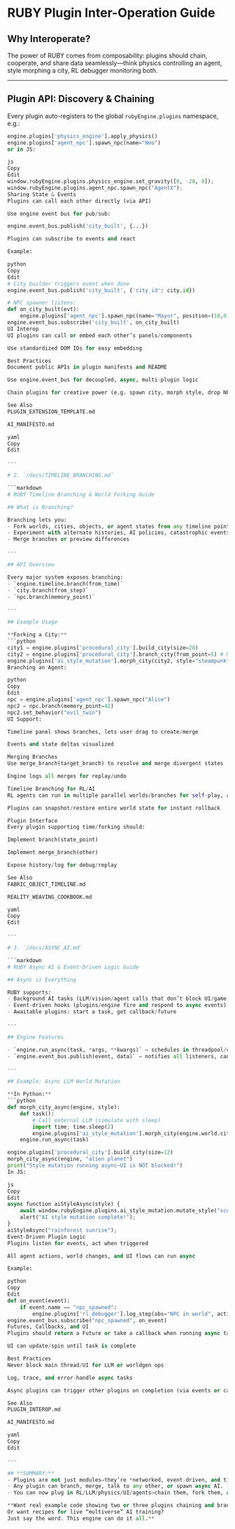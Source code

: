 # RUBY Plugin Inter-Operation Guide

## Why Interoperate?

The power of RUBY comes from composability: plugins should chain, cooperate, and share data seamlessly—think physics controlling an agent, style morphing a city, RL debugger monitoring both.

---

## Plugin API: Discovery & Chaining

Every plugin auto-registers to the global `rubyEngine.plugins` namespace, e.g.:
```python
engine.plugins['physics_engine'].apply_physics()
engine.plugins['agent_npc'].spawn_npc(name="Neo")
or in JS:

js
Copy
Edit
window.rubyEngine.plugins.physics_engine.set_gravity([0, -20, 0]);
window.rubyEngine.plugins.agent_npc.spawn_npc("AgentX");
Sharing State & Events
Plugins can call each other directly (via API)

Use engine event bus for pub/sub:

engine.event_bus.publish('city_built', {...})

Plugins can subscribe to events and react

Example:

python
Copy
Edit
# City builder triggers event when done
engine.event_bus.publish('city_built', {'city_id': city.id})

# NPC spawner listens:
def on_city_built(evt):
    engine.plugins['agent_npc'].spawn_npc(name="Mayor", position=(10,0,10))
engine.event_bus.subscribe('city_built', on_city_built)
UI Interop
UI plugins can call or embed each other’s panels/components

Use standardized DOM IDs for easy embedding

Best Practices
Document public APIs in plugin manifests and README

Use engine.event_bus for decoupled, async, multi-plugin logic

Chain plugins for creative power (e.g. spawn city, morph style, drop NPC, log with RL debugger)

See Also
PLUGIN_EXTENSION_TEMPLATE.md

AI_MANIFESTO.md

yaml
Copy
Edit

---

# 2. `/docs/TIMELINE_BRANCHING.md`

```markdown
# RUBY Timeline Branching & World Forking Guide

## What is Branching?

Branching lets you:
- Fork worlds, cities, objects, or agent states from any timeline point
- Experiment with alternate histories, AI policies, catastrophic events, or style mutations
- Merge branches or preview differences

---

## API Overview

Every major system exposes branching:
- `engine.timeline.branch(from_time)`
- `city.branch(from_step)`
- `npc.branch(memory_point)`

---

## Example Usage

**Forking a City:**
```python
city1 = engine.plugins['procedural_city'].build_city(size=20)
city2 = engine.plugins['procedural_city'].branch_city(from_point=5) # New timeline!
engine.plugins['ai_style_mutation'].morph_city(city2, style="steampunk")
Branching an Agent:

python
Copy
Edit
npc = engine.plugins['agent_npc'].spawn_npc("Alice")
npc2 = npc.branch(memory_point=42)
npc2.set_behavior("evil_twin")
UI Support:

Timeline panel shows branches, lets user drag to create/merge

Events and state deltas visualized

Merging Branches
Use merge_branch(target_branch) to resolve and merge divergent states

Engine logs all merges for replay/undo

Timeline Branching for RL/AI
RL agents can run in multiple parallel worlds/branches for self-play, ablation, or "multiverse learning"

Plugins can snapshot/restore entire world state for instant rollback

Plugin Interface
Every plugin supporting time/forking should:

Implement branch(state_point)

Implement merge_branch(other)

Expose history/log for debug/replay

See Also
FABRIC_OBJECT_TIMELINE.md

REALITY_WEAVING_COOKBOOK.md

yaml
Copy
Edit

---

# 3. `/docs/ASYNC_AI.md`

```markdown
# RUBY Async AI & Event-Driven Logic Guide

## Async is Everything

RUBY supports:
- Background AI tasks (LLM/vision/agent calls that don’t block UI/game)
- Event-driven hooks (plugins/engine fire and respond to async events)
- Awaitable plugins: start a task, get callback/future

---

## Engine Features

- `engine.run_async(task, *args, **kwargs)` – schedules in threadpool/coroutine
- `engine.event_bus.publish(event, data)` – notifies all listeners, can be async

---

## Example: Async LLM World Mutation

**In Python:**
```python
def morph_city_async(engine, style):
    def task():
        # Call external LLM (simulate with sleep)
        import time; time.sleep(2)
        engine.plugins['ai_style_mutation'].morph_city(engine.world.city, style)
    engine.run_async(task)

engine.plugins['procedural_city'].build_city(size=12)
morph_city_async(engine, "alien planet")
print("Style mutation running async—UI is NOT blocked!")
In JS:

js
Copy
Edit
async function aiStyleAsync(style) {
    await window.rubyEngine.plugins.ai_style_mutation.mutate_style("scene", style);
    alert("AI style mutation complete!");
}
aiStyleAsync("rainforest sunrise");
Event-Driven Plugin Logic
Plugins listen for events, act when triggered

All agent actions, world changes, and UI flows can run async

Example:

python
Copy
Edit
def on_event(event):
    if event.name == "npc_spawned":
        engine.plugins['rl_debugger'].log_step(obs="NPC in world", action="observe", reward=1, done=False)
engine.event_bus.subscribe("npc_spawned", on_event)
Futures, Callbacks, and UI
Plugins should return a Future or take a callback when running async tasks

UI can update/spin until task is complete

Best Practices
Never block main thread/UI for LLM or worldgen ops

Log, trace, and error-handle async tasks

Async plugins can trigger other plugins on completion (via events or callbacks)

See Also
PLUGIN_INTEROP.md

AI_MANIFESTO.md

yaml
Copy
Edit

---

## **SUMMARY:**
- Plugins are not just modules—they’re *networked, event-driven, and timeline-aware*.
- Any plugin can branch, merge, talk to any other, or spawn async AI.
- You can now plug in RL/LLM/physics/UI/agents—chain them, fork them, and automate all flows.

**Want real example code showing two or three plugins chaining and branching in real time?  
Or want recipes for live “multiverse” AI training?  
Just say the word. This engine can do it all.**






